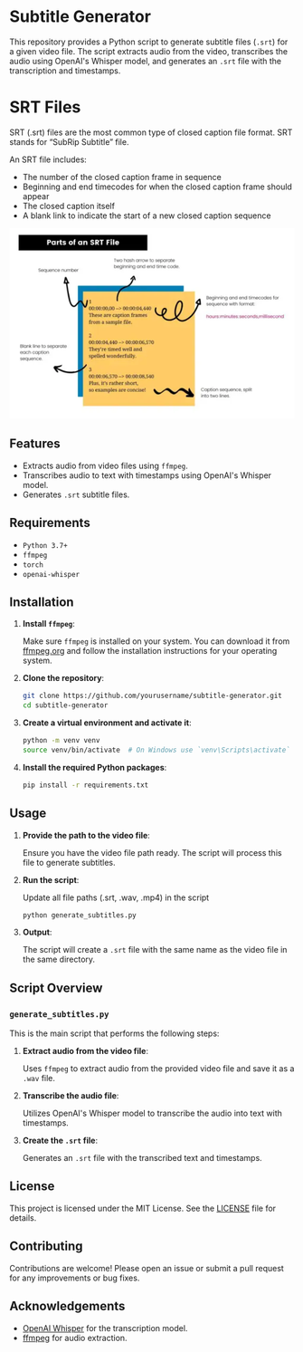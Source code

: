 # Subtitle Generator

This repository provides a Python script to generate subtitle files (`.srt`) for a given video file. The script extracts audio from the video, transcribes the audio using OpenAI's Whisper model, and generates an `.srt` file with the transcription and timestamps.

# SRT Files

SRT (.srt) files are the most common type of closed caption file format. SRT stands for “SubRip Subtitle” file.

An SRT file includes:

- The number of the closed caption frame in sequence
- Beginning and end timecodes for when the closed caption frame should appear
- The closed caption itself
- A blank link to indicate the start of a new closed caption sequence

![img.png](docs%2Fimg.png)

## Features

- Extracts audio from video files using `ffmpeg`.
- Transcribes audio to text with timestamps using OpenAI's Whisper model.
- Generates `.srt` subtitle files.

## Requirements

- `Python 3.7+`
- `ffmpeg`
- `torch`
- `openai-whisper`

## Installation

1. **Install `ffmpeg`**: 

   Make sure `ffmpeg` is installed on your system. You can download it from [ffmpeg.org](https://ffmpeg.org/download.html) and follow the installation instructions for your operating system.

2. **Clone the repository**:

   ```bash
   git clone https://github.com/yourusername/subtitle-generator.git
   cd subtitle-generator
   ```

3. **Create a virtual environment and activate it**:

   ```bash
   python -m venv venv
   source venv/bin/activate  # On Windows use `venv\Scripts\activate`
   ```

4. **Install the required Python packages**:

   ```bash
   pip install -r requirements.txt
   ```

## Usage

1. **Provide the path to the video file**:

   Ensure you have the video file path ready. The script will process this file to generate subtitles.

2. **Run the script**:
   
   Update all file paths (.srt, .wav, .mp4) in the script
   ```bash
   python generate_subtitles.py
   ```

3. **Output**:

   The script will create a `.srt` file with the same name as the video file in the same directory.

## Script Overview

### `generate_subtitles.py`

This is the main script that performs the following steps:

1. **Extract audio from the video file**:
   
   Uses `ffmpeg` to extract audio from the provided video file and save it as a `.wav` file.

2. **Transcribe the audio file**:
   
   Utilizes OpenAI's Whisper model to transcribe the audio into text with timestamps.

3. **Create the `.srt` file**:
   
   Generates an `.srt` file with the transcribed text and timestamps.

## License

This project is licensed under the MIT License. See the [LICENSE](LICENSE) file for details.

## Contributing

Contributions are welcome! Please open an issue or submit a pull request for any improvements or bug fixes.

## Acknowledgements

- [OpenAI Whisper](https://github.com/openai/whisper) for the transcription model.
- [ffmpeg](https://ffmpeg.org/) for audio extraction.


